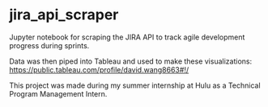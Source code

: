 # jira_api_scraper
Jupyter notebook for scraping the JIRA API to track agile development progress during sprints.

Data was then piped into Tableau and used to make these visualizations: https://public.tableau.com/profile/david.wang8663#!/

This project was made during my summer internship at Hulu as a Technical Program Management Intern.

